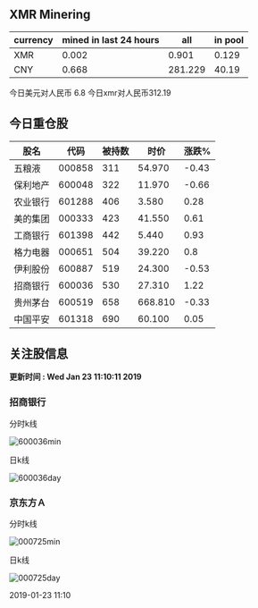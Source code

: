 ## XMR Minering

|currency|mined in last 24 hours|all|in pool|
|---|---|---|---|
|XMR|0.002|0.901|0.129|
|CNY|0.668|281.229|40.19|

今日美元对人民币 6.8	今日xmr对人民币312.19


## 今日重仓股 

|股名|代码|被持数|时价|涨跌%|
|---|---|---|---|---|
|五粮液|000858|311|54.970|-0.43|
|保利地产|600048|322|11.970|-0.66|
|农业银行|601288|406|3.580|0.28|
|美的集团|000333|423|41.550|0.61|
|工商银行|601398|442|5.440|0.93|
|格力电器|000651|504|39.220|0.8|
|伊利股份|600887|519|24.300|-0.53|
|招商银行|600036|530|27.310|1.22|
|贵州茅台|600519|658|668.810|-0.33|
|中国平安|601318|690|60.100|0.05|

## 关注股信息
**更新时间 : Wed Jan 23 11:10:11 2019**
### 招商银行 
分时k线

![600036min](http://image.sinajs.cn/newchart/min/n/sh600036.gif)

日k线

![600036day](http://image.sinajs.cn/newchart/daily/n/sh600036.gif)

### 京东方Ａ 
分时k线

![000725min](http://image.sinajs.cn/newchart/min/n/sz000725.gif)

日k线

![000725day](http://image.sinajs.cn/newchart/daily/n/sz000725.gif)

2019-01-23 11:10